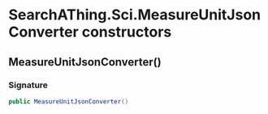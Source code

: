 # SearchAThing.Sci.MeasureUnitJsonConverter constructors
## MeasureUnitJsonConverter()
### Signature
```csharp
public MeasureUnitJsonConverter()
```
